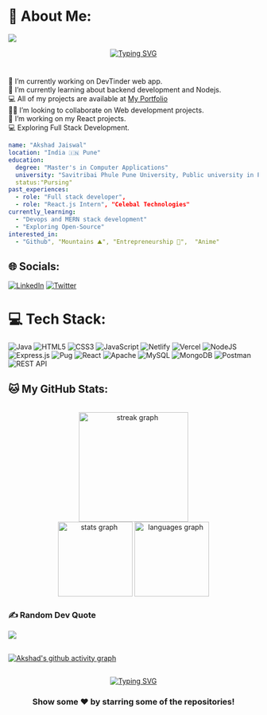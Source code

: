 # 💫 About Me:

[![](https://visitcount.itsvg.in/api?id=akshadjaiswal&label=Profile%20Views&color=12&pretty=false)](https://visitcount.itsvg.in)

<!-- <a href="https://git.io/typing-svg"><img src="https://readme-typing-svg.demolab.com?font=Sedan+SC&weight=500&size=30&pause=1000&color=F63024&background=6883FF00&center=true&vCenter=true&random=false&width=435&lines=Hello!+I'm+ Akshad+Jaiswal ; Aspiring+Software+Developer;%26+a+ Full Stack Development+enthusiast+" alt="Typing SVG" /></a>  -->

<p align="center">
<a href="https://git.io/typing-svg"><img src="https://readme-typing-svg.demolab.com?font=Sedan+SC&weight=500&size=30&pause=1000&color=F63024&background=6883FF00&center=true&vCenter=true&random=false&width=450&lines=Hello!+I'm+Akshad+Jaiswal;Aspiring+Software+Developer;%26+a+Full+Stack+enthusiast+" alt="Typing SVG" /></a> 

  #
  
</em></p>

🔭 I’m currently working on DevTinder web app.<br>🏫 I’m currently learning about backend development and Nodejs.<br>💻 All of my projects are available at [My Portfolio](https://akshadjaiswal-website.netlify.app/)<br>🤝🏻 I’m looking to collaborate on Web development projects.<br>🌱 I’m working on my React projects.<br>💻 Exploring Full Stack Development.

``` yaml
name: "Akshad Jaiswal"
location: "India 🇮🇳 Pune"
education:
  degree: "Master's in Computer Applications"
  university: "Savitribai Phule Pune University, Public university in Pune"
  status:"Pursing"
past_experiences:
  - role: "Full stack developer",
  - role: "React.js Intern", "Celebal Technologies"
currently_learning:
  - "Devops and MERN stack development"
  - "Exploring Open-Source"
interested_in:
  - "Github", "Mountains ⛰️", "Entrepreneurship 🚀",  "Anime"

```

## 🌐 Socials:
[![LinkedIn](https://img.shields.io/badge/LinkedIn-%230077B5.svg?logo=linkedin&logoColor=white)](https://linkedin.com/in/akshadsantoshjaiswal) [![Twitter](https://img.shields.io/badge/Twitter-%231DA1F2.svg?logo=Twitter&logoColor=white)](https://twitter.com/akshad_999) 

# 💻 Tech Stack:
![Java](https://img.shields.io/badge/java-%23ED8B00.svg?style=for-the-badge&logo=java&logoColor=white) 
![HTML5](https://img.shields.io/badge/html5-%23E34F26.svg?style=for-the-badge&logo=html5&logoColor=white) 
![CSS3](https://img.shields.io/badge/css3-%231572B6.svg?style=for-the-badge&logo=css3&logoColor=white) 
![JavaScript](https://img.shields.io/badge/javascript-%23323330.svg?style=for-the-badge&logo=javascript&logoColor=%23F7DF1E) 
![Netlify](https://img.shields.io/badge/netlify-%23000000.svg?style=for-the-badge&logo=netlify&logoColor=#00C7B7) 
![Vercel](https://img.shields.io/badge/vercel-%23000000.svg?style=for-the-badge&logo=vercel&logoColor=white) 
![NodeJS](https://img.shields.io/badge/node.js-6DA55F?style=for-the-badge&logo=node.js&logoColor=white) 
![Express.js](https://img.shields.io/badge/express.js-%23404d59.svg?style=for-the-badge&logo=express&logoColor=%2361DAFB) 
![Pug](https://img.shields.io/badge/Pug-FFF?style=for-the-badge&logo=pug&logoColor=A86454) 
![React](https://img.shields.io/badge/react-%2320232a.svg?style=for-the-badge&logo=react&logoColor=%2361DAFB) 
![Apache](https://img.shields.io/badge/apache-%23D42029.svg?style=for-the-badge&logo=apache&logoColor=white) 
![MySQL](https://img.shields.io/badge/mysql-%2300f.svg?style=for-the-badge&logo=mysql&logoColor=white) 
![MongoDB](https://img.shields.io/badge/MongoDB-%234ea94b.svg?style=for-the-badge&logo=mongodb&logoColor=white) 
![Postman](https://img.shields.io/badge/Postman-FF6C37?style=for-the-badge&logo=postman&logoColor=white)
![REST API](https://img.shields.io/badge/REST%20API-005571?style=for-the-badge&logo=fastapi&logoColor=white)

## 🐱 My GitHub Stats:
<br>
<div align="center">
  <img src="https://streak-stats.demolab.com?user=akshadjaiswal&locale=en&mode=daily&theme=tokyonight&hide_border=false&border_radius=5&order=3" height="220" alt="streak graph" />
</div>
<div align="center">
  <img src="https://github-readme-stats.vercel.app/api?username=akshadjaiswal&hide_title=false&hide_rank=false&show_icons=true&include_all_commits=true&count_private=true&disable_animations=false&theme=tokyonight&locale=en&hide_border=false" height="150" alt="stats graph"  />
  <img src="https://github-readme-stats.vercel.app/api/top-langs?username=akshadjaiswal&locale=en&hide_title=false&layout=compact&card_width=320&langs_count=8&theme=tokyonight&hide_border=false" height="150" alt="languages graph"  />
</div>

### ✍️ Random Dev Quote
![](https://quotes-github-readme.vercel.app/api?type=horizontal&theme=radical)

## 
[![Akshad's github activity graph](https://github-readme-activity-graph.vercel.app/graph?username=akshadjaiswal&theme=tokyo-night)](https://github.com/ashutosh00710/github-readme-activity-graph)

##

<div align="center">
   <a href="https://git.io/typing-svg">
      <img src="https://readme-typing-svg.demolab.com?font=Sedan+SC&weight=500&size=30&pause=1000&color=F63024&background=6883FF00&center=true&vCenter=true&random=false&width=435&lines=Thanks+For+Visiting+!" alt="Typing SVG" />
   </a>
   
   <h3>Show some ❤️ by starring some of the repositories!</h3>
</div>
  
